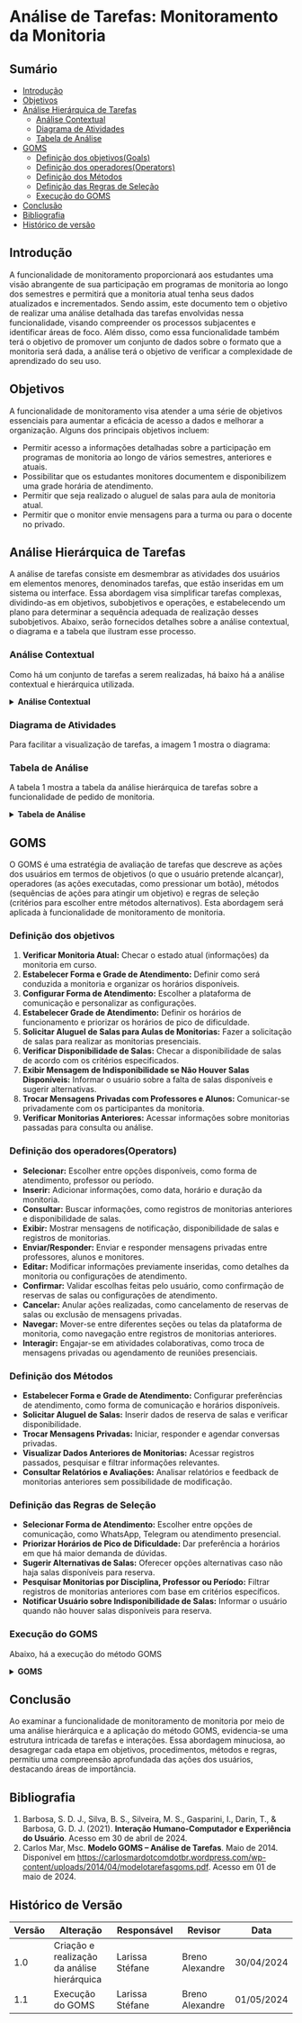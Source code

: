 # Análise de Tarefas: Monitoramento da Monitoria

## Sumário
* [Introdução](#Introdução)
* [Objetivos](#Objetivos)
* [Análise Hierárquica de Tarefas](Análise-Hierárquica-de-Tarefas)
    * [Análise Contextual](#Análise-Contextual)
    * [Diagrama de Atividades](#Diagrama-de-Atividades)
    * [Tabela de Análise](#Tabela-de-Análise)
* [GOMS](#GOMS)
    * [Definição dos objetivos(Goals)](#Definição-dos-objetivos)
    * [Definição dos operadores(Operators)](#Definição-dos-operadores(Operators))
    * [Definição dos Métodos](#Definição-dos-Métodos )
    * [Definição das Regras de Seleção](#Definição-das-Regras-de-Seleção)
    * [Execução do GOMS](#Execução-do-GOMS)
* [Conclusão](#Conclusão)
* [Bibliografia](#Bibliografia)
* [Histórico de versão](#Histórico-de-versão)

## Introdução

A funcionalidade de monitoramento proporcionará aos estudantes uma visão abrangente de sua participação em programas de monitoria ao longo dos semestres e permitirá que a monitoria atual tenha seus dados atualizados e incrementados. Sendo
assim, este documento tem o objetivo de realizar uma análise detalhada das tarefas envolvidas nessa funcionalidade, visando compreender os processos subjacentes e identificar áreas de foco. Além disso, como essa funcionalidade também terá o objetivo de promover um conjunto de dados sobre o formato que a monitoria será dada, a análise terá o objetivo de verificar a complexidade de aprendizado do seu uso.

## Objetivos
A funcionalidade de monitoramento visa atender a uma série de objetivos essenciais para aumentar a eficácia de acesso a dados e melhorar a organização. Alguns dos principais objetivos incluem:

- Permitir acesso a informações detalhadas sobre a participação em programas de monitoria ao longo de vários semestres, anteriores e atuais.
- Possibilitar que os estudantes monitores documentem e disponibilizem uma grade horária de atendimento.
- Permitir que seja realizado o aluguel de salas para aula de monitoria atual.
- Permitir que o monitor envie mensagens para a turma ou para o docente no privado.

## Análise Hierárquica de Tarefas

A análise de tarefas consiste em desmembrar as atividades dos usuários em elementos menores, denominados tarefas, que estão inseridas em um sistema ou interface. Essa abordagem visa simplificar tarefas complexas, dividindo-as em objetivos, subobjetivos e operações, e estabelecendo um plano para determinar a sequência adequada de realização desses subobjetivos. Abaixo, serão fornecidos detalhes sobre a análise contextual, o diagrama e a tabela que ilustram esse processo.

### Análise Contextual

Como há um conjunto de tarefas a serem realizadas, há baixo há a análise contextual e hierárquica utilizada.

<details>
  <summary size="20"><b> Análise Contextual </b></summary> 
  
    0. Visualização de Monitoria (1/2)
      1. Verificar Monitoria Atual (1/2)
         1.1 Estabelecer Forma e Grade de Atendimento (1+2)
            1.1.1 Configurar Forma de Atendimento (1+2)
               1.1.1.1 Selecionar Forma de Atendimento (WhatsApp, Telegram, Presencial)
               1.1.1.2 Personalizar Configurações de Atendimento (Notificações, Disponibilidade)
            1.1.2 Estabelecer Grade de Atendimento (1+2)
               1.1.2.1 Selecionar Horários Disponíveis e Duração das Monitorias
               1.1.2.2 Priorizar Horários de Pico de Dificuldade nas Disciplinas
               1.1.2.3 Reservar Horários para Atendimento Extra (Sessões de Dúvidas)
         1.2 Solicitar Aluguel de Salas para Aulas de Monitorias (1>2)
            1.2.1 Inserir Data, Horário Desejado e Duração da Monitoria
            1.2.2 Verificar Disponibilidade de Salas (1>2)
               1.2.2.1 Consultar Sistema de Reservas de Salas
               1.2.2.2 Avaliar Opções de Salas Disponíveis (Localização, Capacidade)
            1.2.2 .3 Exibir Mensagem de Indisponibilidade se Não Houver Salas Disponíveis (1>2)
               1.2.2.3.1 Notificar Usuário sobre Indisponibilidade de Salas
               1.2.2.3.2 Sugerir Alternativas (Outras Salas, Outros Horários)
         1.3 Trocar Mensagens Privadas com Professores e Alunos (1>2)
               1.3.1 Selecionar Professor ou Aluno
               1.3.2 Enviar e Receber Mensagens
               1.3.3 Agendar Reunião Presencial (Se Necessário)
      2. Verificar Monitorias Anteriores (1>2)
            2.1 Escolha entre os Registros de Monitorias Anteriores
            2.2 Visualização dos Dados Anteriores sem Possibilidade de Modificação
            2.3 Consultar Relatórios, Avaliações e Feedback de Monitorias Passadas

</details>

### Diagrama de Atividades

Para facilitar a visualização de tarefas, a imagem 1 mostra o diagrama:

### Tabela de Análise

A tabela 1 mostra a tabela da análise hierárquica de tarefas sobre a funcionalidade de pedido de monitoria.

<details>
  <summary size="20"><b> Tabela de Análise </b></summary> 

| Objetivos/Operações | Relações | Problemas e Recomendações |
|---------------------|----------|--------------------------|
| 0. Visualização de Monitoria | (1/2) | **Input:** Solicitação de visualização do status de monitorias. <br> **Feedback:** Apresentação das informações de monitorias atuais e anteriores. <br> **Plano:** Desenvolver uma interface intuitiva para a visualização dos dados. <br> **Recomendação:** Incluir filtros e opções de ordenação para facilitar a navegação. |
| 1. Verificar Monitoria Atual | (1/2) | **Input:** Requisição para ver o status da monitoria atual. <br> **Feedback:** Apresentação do status atual da monitoria. <br> **Plano:** Acessar os dados do sistema de monitoramento. <br> **Recomendação:** Garantir que as informações sejam atualizadas em tempo real. |
| 1.1 Estabelecer Forma e Grade de Atendimento | (1+2) | **Input:** Preferências do usuário, disponibilidade de horários. <br> **Feedback:** Confirmação de seleções. <br> **Plano:** Personalizar configurações conforme preferências do usuário. <br> **Recomendação:** Facilitar a seleção de horários com uma interface intuitiva. |
| 1.1.1 Configurar Forma de Atendimento | (1+2) | **Input:** Opções de formas de atendimento. <br> **Feedback:** Confirmação da seleção. <br> **Plano:** Facilitar o acesso às configurações. <br> **Recomendação:** Oferecer opções adicionais de comunicação, como videoconferência. |
| 1.1.1.1 Selecionar Forma de Atendimento (WhatsApp, Telegram, Presencial) | | **Plano:** Integrar sistemas de comunicação selecionados para garantir a compatibilidade. <br> **Recomendação:** Fornecer guias ou tutoriais sobre o uso das formas de comunicação selecionadas. |
| 1.1.1.2 Personalizar Configurações de Atendimento (Notificações, Disponibilidade) | | |
| 1.1.2 Estabelecer Grade de Atendimento | (1+2) | **Input:** Disponibilidade de horários, preferências do usuário. <br> **Feedback:** Confirmação das seleções. <br> **Plano:** Organizar horários de acordo com preferências do usuário. <br> **Recomendação:** Permitir a seleção de múltiplos horários simultaneamente. |
| 1.1.2.1 Selecionar Horários Disponíveis e Duração das Monitorias |  | **Plano:** Organizar horários conforme preferências do usuário. <br> **Recomendação:** Oferecer opções de duração de monitorias pré-definidas. |
| 1.1.2.2 Priorizar Horários de Pico de Dificuldade nas Disciplinas | | **Plano:** Priorizar horários mais requisitados. <br> **Recomendação:** Oferecer sugestões com base nas estatísticas de dificuldade. |
| 1.1.2.3 Reservar Horários para Atendimento Extra (Sessões de Dúvidas) |  | **Plano:** Reservar horários conforme demanda. <br> **Recomendação:** Disponibilizar horários extras em períodos de pico de dificuldade. |
| 1.2 Solicitar Aluguel de Salas para Aulas de Monitorias | (1>2) | **Input:** Data, horário e duração desejados. <br> **Feedback:** Confirmação da solicitação. <br> **Plano:** Verificar a disponibilidade de salas. <br> **Recomendação:** Facilitar o acesso às informações sobre disponibilidade de salas. |
| 1.2.1 Inserir Data, Horário Desejado e Duração da Monitoria |  |  **Plano:** Verificar a disponibilidade de salas. <br> **Recomendação:** Oferecer opções de duração de monitoria pré-definidas. |
| 1.2.2 Verificar Disponibilidade de Salas | (1>2) | **Input:** Requisição de reserva de sala. <br> **Feedback:** Informação sobre disponibilidade de salas. <br> **Plano:** Oferecer alternativas em caso de indisponibilidade. <br> **Recomendação:** Notificar o usuário sobre as opções disponíveis. |
| 1.2.2.1 Consultar Sistema de Reservas de Salas |  | **Plano:** Integrar-se ao sistema de reservas. <br> **Recomendação:** Facilitar a pesquisa e reserva de salas. |
| 1.2.2.2 Avaliar Opções de Salas Disponíveis (Localização, Capacidade) | | **Plano:** Apresentar detalhes sobre as salas disponíveis. <br> **Recomendação:** Incluir informações sobre localização e capacidade das salas. |
| 1.2.2.3 Exibir Mensagem de Indisponibilidade se Não Houver Salas Disponíveis | (1>2) | **Input:** Indisponibilidade de salas. <br> **Feedback:** Informação sobre alternativas. <br> **Plano:** Sugerir alternativas de salas ou horários. <br> **Recomendação:** Oferecer opções de horários flexíveis para a monitoria. |
| 1.2.2.3.1 Notificar Usuário sobre Indisponibilidade de Salas | | **Plano:** Informar ao usuário sobre a indisponibilidade. <br> **Recomendação:** Oferecer soluções alternativas para a realização da monitoria. |
| 1.2.2.3.2 Sugerir Alternativas (Outras Salas, Outros Horários) | |**Plano:** Apresentar opções alternativas de salas ou horários. <br> **Recomendação:** Facilitar o acesso às opções alternativas. |
| 1.3 Trocar Mensagens Privadas com Professores e Alunos | (1>2) | **Input:** Interação com professores e alunos. <br> **Feedback:** Respostas às mensagens. <br> **Plano:** Facilitar a comunicação privada. <br> **Recomendação:** Garantir a privacidade das mensagens. |
| 1.3.1 Selecionar Professor ou Aluno | | **Plano:** Integrar sistema de seleção com banco de dados de usuários. <br> **Recomendação:** Facilitar a busca e seleção de contatos. |
| 1.3.2 Enviar e Receber Mensagens | | **Plano:** Implementar sistema de mensagens seguro e eficiente. <br> **Recomendação:** Criptografar mensagens para garantir privacidade. |
| 1.3.3 Agendar Reunião Presencial (Se Necessário) | | **Plano:** Integrar sistema de mensagens com calendário. <br> **Recomendação:** Disponibilizar opções de agendamento com base na disponibilidade de professores e alunos. |
| 2. Verificar Monitorias Anteriores | (1>2) | **Input:** Solicitação para visualizar monitorias anteriores. <br> **Feedback:** Apresentação das monitorias anteriores. <br> **Plano:** Acessar o histórico de monitorias. <br> **Recomendação:** Organizar e apresentar as informações de forma clara e concisa. |
| 2.1 Escolha entre os Registros de Monitorias Anteriores | | **Plano:** Desenvolver interface intuitiva para seleção de registros. <br> **Recomendação:** Incluir opções de filtro e busca para facilitar a seleção. |
| 2.2 Visualização dos Dados Anteriores sem Possibilidade de Modificação | | **Plano:** Implementar sistema de visualização de dados seguro e eficiente. <br> **Recomendação:** Garantir acesso apenas a usuários autorizados. |
| 2.3 Consultar Relatórios, Avaliações e Feedback de Monitorias Passadas | | **Plano:** Integrar relatórios, avaliações e feedback ao sistema de visualização de dados. <br> **Recomendação:** Disponibilizar ferramentas de análise para extrair insights dos dados anteriores. |

**Fonte:** [Larissa Stéfane](https://github.com/SkywalkerSupreme)

</details>

## GOMS
O GOMS é uma estratégia de avaliação de tarefas que descreve as ações dos usuários em termos de objetivos (o que o usuário pretende alcançar), operadores (as ações executadas, como pressionar um botão), métodos (sequências de ações para atingir um objetivo) e regras de seleção (critérios para escolher entre métodos alternativos). Esta abordagem será aplicada à funcionalidade de monitoramento de monitoria.

### Definição dos objetivos

1. **Verificar Monitoria Atual:** Checar o estado atual (informações) da monitoria em curso.
2. **Estabelecer Forma e Grade de Atendimento:** Definir como será conduzida a monitoria e organizar os horários disponíveis.
3. **Configurar Forma de Atendimento:** Escolher a plataforma de comunicação e personalizar as configurações.
4. **Estabelecer Grade de Atendimento:** Definir os horários de funcionamento e priorizar os horários de pico de dificuldade.
5. **Solicitar Aluguel de Salas para Aulas de Monitorias:** Fazer a solicitação de salas para realizar as monitorias presenciais.
6. **Verificar Disponibilidade de Salas:** Checar a disponibilidade de salas de acordo com os critérios especificados.
7. **Exibir Mensagem de Indisponibilidade se Não Houver Salas Disponíveis:** Informar o usuário sobre a falta de salas disponíveis e sugerir alternativas.
8. **Trocar Mensagens Privadas com Professores e Alunos:** Comunicar-se privadamente com os participantes da monitoria.
9. **Verificar Monitorias Anteriores:** Acessar informações sobre monitorias passadas para consulta ou análise.



### Definição dos operadores(Operators)

- **Selecionar:** Escolher entre opções disponíveis, como forma de atendimento, professor ou período.
- **Inserir:** Adicionar informações, como data, horário e duração da monitoria.
- **Consultar:** Buscar informações, como registros de monitorias anteriores e disponibilidade de salas.
- **Exibir:** Mostrar mensagens de notificação, disponibilidade de salas e registros de monitorias.
- **Enviar/Responder:** Enviar e responder mensagens privadas entre professores, alunos e monitores.
- **Editar:** Modificar informações previamente inseridas, como detalhes da monitoria ou configurações de atendimento.
- **Confirmar:** Validar escolhas feitas pelo usuário, como confirmação de reservas de salas ou configurações de atendimento.
- **Cancelar:** Anular ações realizadas, como cancelamento de reservas de salas ou exclusão de mensagens privadas.
- **Navegar:** Mover-se entre diferentes seções ou telas da plataforma de monitoria, como navegação entre registros de monitorias anteriores.
- **Interagir:** Engajar-se em atividades colaborativas, como troca de mensagens privadas ou agendamento de reuniões presenciais.


### Definição dos Métodos
- **Estabelecer Forma e Grade de Atendimento:** Configurar preferências de atendimento, como forma de comunicação e horários disponíveis.
- **Solicitar Aluguel de Salas:** Inserir dados de reserva de salas e verificar disponibilidade.
- **Trocar Mensagens Privadas:** Iniciar, responder e agendar conversas privadas.
- **Visualizar Dados Anteriores de Monitorias:** Acessar registros passados, pesquisar e filtrar informações relevantes.
- **Consultar Relatórios e Avaliações:** Analisar relatórios e feedback de monitorias anteriores sem possibilidade de modificação.


### Definição das Regras de Seleção
- **Selecionar Forma de Atendimento:** Escolher entre opções de comunicação, como WhatsApp, Telegram ou atendimento presencial.
- **Priorizar Horários de Pico de Dificuldade:** Dar preferência a horários em que há maior demanda de dúvidas.
- **Sugerir Alternativas de Salas:** Oferecer opções alternativas caso não haja salas disponíveis para reserva.
- **Pesquisar Monitorias por Disciplina, Professor ou Período:** Filtrar registros de monitorias anteriores com base em critérios específicos.
- **Notificar Usuário sobre Indisponibilidade de Salas:** Informar o usuário quando não houver salas disponíveis para reserva.

### Execução do GOMS


Abaixo, há a execução do método GOMS

<details>
  <summary size="20"><b> GOMS </b></summary> 

      GOAL 0: Verificar Monitoria Atual
      - METHOD 0.A: Visualizar Informações de Monitoria
        - OPERATOR 0.A.1: Acessar a funcionalidade de visualização de monitoria.
        - OPERATOR 0.A.2: Navegar pelas opções de monitoria atual e passada.
        - SELECTION RULE 0.A.2: Priorizar visualização de monitorias atuais antes das passadas.
      
      GOAL 1: Estabelecer Forma e Grade de Atendimento
      - METHOD 1.A: Estabelecer Forma e Grade de Atendimento
        - OPERATOR 1.A.1: Selecionar a forma de atendimento.
        - OPERATOR 1.A.2: Editar as configurações de atendimento, se necessário.
        - OPERATOR 1.A.3: Confirmar as configurações estabelecidas.
        - SELECTION RULE 1.A.1: Selecionar Forma de Atendimento.
      
      GOAL 2: Configurar Forma de Atendimento
      - METHOD 2.A: Configurar Forma de Atendimento
        - OPERATOR 2.A.1: Selecionar a plataforma de comunicação.
        - OPERATOR 2.A.2: Personalizar as configurações de atendimento.
        - OPERATOR 2.A.3: Confirmar as configurações configuradas.
        - SELECTION RULE 2.A.1: Selecionar Forma de Atendimento.
      
      GOAL 3: Estabelecer Grade de Atendimento
      - METHOD 3.A: Estabelecer Grade de Atendimento
        - OPERATOR 3.A.1: Definir os horários de funcionamento.
        - OPERATOR 3.A.2: Priorizar os horários de pico de dificuldade.
        - OPERATOR 3.A.3: Confirmar as configurações estabelecidas.
        - SELECTION RULE 3.A.2: Priorizar Horários de Pico de Dificuldade.
      
      GOAL 4: Solicitar Aluguel de Salas para Aulas de Monitorias
      - METHOD 4.A: Solicitar Aluguel de Salas
        - OPERATOR 4.A.1: Inserir data, horário desejado e duração da monitoria.
        - OPERATOR 4.A.2: Consultar disponibilidade de salas.
        - OPERATOR 4.A.3: Selecionar e confirmar a reserva da sala desejada.
        - SELECTION RULE 4.A.2: Sugerir Alternativas de Salas.
      
      GOAL 5: Verificar Disponibilidade de Salas
      - METHOD 5.A: Verificar Disponibilidade de Salas
        - OPERATOR 5.A.1: Consultar o sistema de reservas de salas.
        - OPERATOR 5.A.2: Selecionar uma sala disponível.
      
      GOAL 6: Exibir Mensagem de Indisponibilidade se Não Houver Salas Disponíveis
      - METHOD 6.A: Verificar Disponibilidade de Salas
        - OPERATOR 6.A.1: Consultar o sistema de reservas de salas.
        - OPERATOR 6.A.2: Exibir mensagem de indisponibilidade se não houver salas disponíveis.
        - OPERATOR 6.A.3: Confirmar a visualização da mensagem.
        - SELECTION RULE 6.A.1: Notificar Usuário sobre Indisponibilidade de Salas.
      
      GOAL 7: Trocar Mensagens Privadas com Professores e Alunos
      - METHOD 7.A: Trocar Mensagens Privadas
        - OPERATOR 7.A.1: Selecionar o destinatário da mensagem (professor ou aluno).
        - OPERATOR 7.A.2: Enviar ou responder mensagens privadas.
        - OPERATOR 7.A.3: Confirmar o envio ou resposta da mensagem.
      
      GOAL 8: Verificar Monitorias Anteriores
      - METHOD 8.A: Visualizar Dados Anteriores de Monitorias
        - OPERATOR 8.A.1: Acessar registros de monitorias anteriores.
        - OPERATOR 8.A.2: Pesquisar monitorias por disciplina, professor ou período.
        - OPERATOR 8.A.3: Filtrar monitorias por estado (aprovadas, rejeitadas, pendentes).
        - SELECTION RULE 8.A.2: Pesquisar Monitorias por Disciplina, Professor ou Período.

**Fonte:** [Larissa Stéfane](https://github.com/SkywalkerSupreme)

</details>

## Conclusão

Ao examinar a funcionalidade de monitoramento de monitoria por meio de uma análise hierárquica e a aplicação do método GOMS, evidencia-se uma estrutura intricada de tarefas e interações. Essa abordagem minuciosa, ao desagregar cada etapa em objetivos, procedimentos, métodos e regras, permitiu uma compreensão aprofundada das ações dos usuários, destacando áreas de importância.

## Bibliografia

1. Barbosa, S. D. J., Silva, B. S., Silveira, M. S., Gasparini, I., Darin, T., & Barbosa, G. D. J. (2021). **Interação Humano-Computador e Experiência do Usuário**. Acesso em 30 de abril de 2024.
2. Carlos Mar, Msc. **Modelo GOMS – Análise de Tarefas**. Maio de 2014. Disponível em <https://carlosmardotcomdotbr.wordpress.com/wp-content/uploads/2014/04/modelotarefasgoms.pdf>. Acesso em 01 de maio de 2024.

## Histórico de Versão

| Versão | Alteração | Responsável | Revisor | Data |
| - | - | - | - | - |
| 1.0 | Criação e realização da análise hierárquica| Larissa Stéfane | Breno Alexandre | 30/04/2024 |
| 1.1 | Execução do GOMS | Larissa Stéfane | Breno Alexandre | 01/05/2024 |
